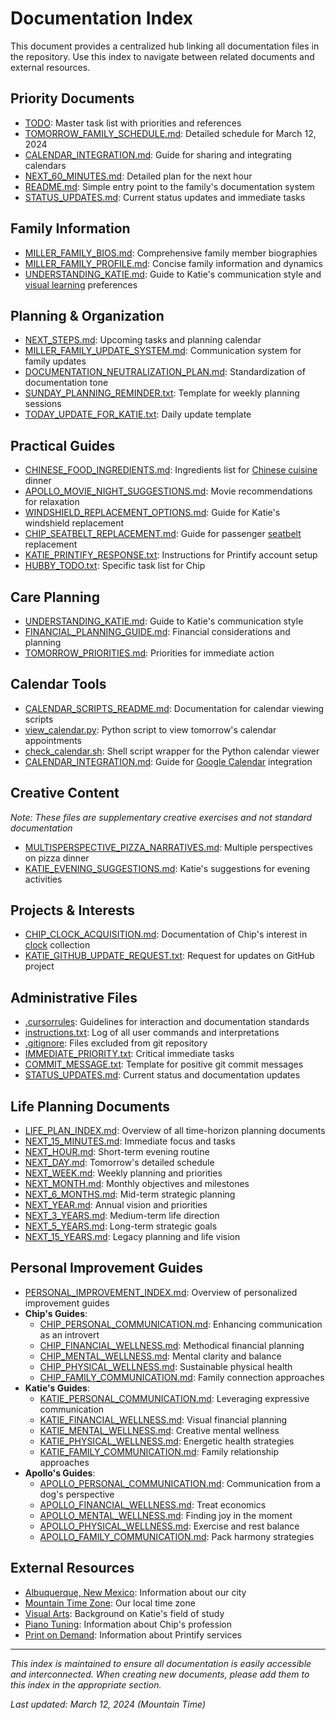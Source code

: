 # Documentation Index

This document provides a centralized hub linking all documentation files in the repository. Use this index to navigate between related documents and external resources.

## Priority Documents

- [TODO](TODO): Master task list with priorities and references
- [TOMORROW_FAMILY_SCHEDULE.md](TOMORROW_FAMILY_SCHEDULE.md): Detailed schedule for March 12, 2024
- [CALENDAR_INTEGRATION.md](CALENDAR_INTEGRATION.md): Guide for sharing and integrating calendars
- [NEXT_60_MINUTES.md](NEXT_60_MINUTES.md): Detailed plan for the next hour
- [README.md](README.md): Simple entry point to the family's documentation system
- [STATUS_UPDATES.md](STATUS_UPDATES.md): Current status updates and immediate tasks

## Family Information

- [MILLER_FAMILY_BIOS.md](MILLER_FAMILY_BIOS.md): Comprehensive family member biographies
- [MILLER_FAMILY_PROFILE.md](MILLER_FAMILY_PROFILE.md): Concise family information and dynamics
- [UNDERSTANDING_KATIE.md](UNDERSTANDING_KATIE.md): Guide to Katie's communication style and [visual learning](https://en.wikipedia.org/wiki/Visual_learning) preferences

## Planning & Organization

- [NEXT_STEPS.md](NEXT_STEPS.md): Upcoming tasks and planning calendar
- [MILLER_FAMILY_UPDATE_SYSTEM.md](MILLER_FAMILY_UPDATE_SYSTEM.md): Communication system for family updates
- [DOCUMENTATION_NEUTRALIZATION_PLAN.md](DOCUMENTATION_NEUTRALIZATION_PLAN.md): Standardization of documentation tone
- [SUNDAY_PLANNING_REMINDER.txt](notes/SUNDAY_PLANNING_REMINDER.txt): Template for weekly planning sessions
- [TODAY_UPDATE_FOR_KATIE.txt](notes/TODAY_UPDATE_FOR_KATIE.txt): Daily update template

## Practical Guides

- [CHINESE_FOOD_INGREDIENTS.md](CHINESE_FOOD_INGREDIENTS.md): Ingredients list for [Chinese cuisine](https://en.wikipedia.org/wiki/Chinese_cuisine) dinner
- [APOLLO_MOVIE_NIGHT_SUGGESTIONS.md](docs/players/apollo/APOLLO_MOVIE_NIGHT_SUGGESTIONS.md): Movie recommendations for relaxation
- [WINDSHIELD_REPLACEMENT_OPTIONS.md](WINDSHIELD_REPLACEMENT_OPTIONS.md): Guide for Katie's windshield replacement
- [CHIP_SEATBELT_REPLACEMENT.md](docs/players/chip/CHIP_SEATBELT_REPLACEMENT.md): Guide for passenger [seatbelt](https://en.wikipedia.org/wiki/Seat_belt) replacement
- [KATIE_PRINTIFY_RESPONSE.txt](notes/KATIE_PRINTIFY_RESPONSE.txt): Instructions for Printify account setup
- [HUBBY_TODO.txt](notes/HUBBY_TODO.txt): Specific task list for Chip

## Care Planning

- [UNDERSTANDING_KATIE.md](docs/learning_styles/katie/UNDERSTANDING_KATIE.md): Guide to Katie's communication style
- [FINANCIAL_PLANNING_GUIDE.md](FINANCIAL_PLANNING_GUIDE.md): Financial considerations and planning
- [TOMORROW_PRIORITIES.md](TOMORROW_PRIORITIES.md): Priorities for immediate action

## Calendar Tools

- [CALENDAR_SCRIPTS_README.md](CALENDAR_SCRIPTS_README.md): Documentation for calendar viewing scripts
- [view_calendar.py](scripts/view_calendar.py): Python script to view tomorrow's calendar appointments
- [check_calendar.sh](scripts/check_calendar.sh): Shell script wrapper for the Python calendar viewer
- [CALENDAR_INTEGRATION.md](CALENDAR_INTEGRATION.md): Guide for [Google Calendar](https://en.wikipedia.org/wiki/Google_Calendar) integration

## Creative Content
*Note: These files are supplementary creative exercises and not standard documentation*

- [MULTISPERSPECTIVE_PIZZA_NARRATIVES.md](MULTISPERSPECTIVE_PIZZA_NARRATIVES.md): Multiple perspectives on pizza dinner
- [KATIE_EVENING_SUGGESTIONS.md](docs/players/katie/KATIE_EVENING_SUGGESTIONS.md): Katie's suggestions for evening activities

## Projects & Interests

- [CHIP_CLOCK_ACQUISITION.md](docs/players/chip/CHIP_CLOCK_ACQUISITION.md): Documentation of Chip's interest in [clock](https://en.wikipedia.org/wiki/Clock) collection
- [KATIE_GITHUB_UPDATE_REQUEST.txt](notes/KATIE_GITHUB_UPDATE_REQUEST.txt): Request for updates on GitHub project

## Administrative Files

- [.cursorrules](.cursorrules): Guidelines for interaction and documentation standards
- [instructions.txt](notes/instructions.txt): Log of all user commands and interpretations
- [.gitignore](.gitignore): Files excluded from git repository
- [IMMEDIATE_PRIORITY.txt](notes/IMMEDIATE_PRIORITY.txt): Critical immediate tasks
- [COMMIT_MESSAGE.txt](notes/COMMIT_MESSAGE.txt): Template for positive git commit messages
- [STATUS_UPDATES.md](STATUS_UPDATES.md): Current status and documentation updates

## Life Planning Documents

- [LIFE_PLAN_INDEX.md](LIFE_PLAN_INDEX.md): Overview of all time-horizon planning documents
- [NEXT_15_MINUTES.md](NEXT_15_MINUTES.md): Immediate focus and tasks
- [NEXT_HOUR.md](NEXT_HOUR.md): Short-term evening routine
- [NEXT_DAY.md](NEXT_DAY.md): Tomorrow's detailed schedule
- [NEXT_WEEK.md](NEXT_WEEK.md): Weekly planning and priorities
- [NEXT_MONTH.md](NEXT_MONTH.md): Monthly objectives and milestones
- [NEXT_6_MONTHS.md](NEXT_6_MONTHS.md): Mid-term strategic planning
- [NEXT_YEAR.md](NEXT_YEAR.md): Annual vision and priorities
- [NEXT_3_YEARS.md](NEXT_3_YEARS.md): Medium-term life direction
- [NEXT_5_YEARS.md](NEXT_5_YEARS.md): Long-term strategic goals
- [NEXT_15_YEARS.md](NEXT_15_YEARS.md): Legacy planning and life vision

## Personal Improvement Guides

- [PERSONAL_IMPROVEMENT_INDEX.md](PERSONAL_IMPROVEMENT_INDEX.md): Overview of personalized improvement guides
- **Chip's Guides**:
  - [CHIP_PERSONAL_COMMUNICATION.md](docs/learning_styles/chip/CHIP_PERSONAL_COMMUNICATION.md): Enhancing communication as an introvert
  - [CHIP_FINANCIAL_WELLNESS.md](docs/players/chip/CHIP_FINANCIAL_WELLNESS.md): Methodical financial planning
  - [CHIP_MENTAL_WELLNESS.md](docs/players/chip/CHIP_MENTAL_WELLNESS.md): Mental clarity and balance
  - [CHIP_PHYSICAL_WELLNESS.md](docs/players/chip/CHIP_PHYSICAL_WELLNESS.md): Sustainable physical health
  - [CHIP_FAMILY_COMMUNICATION.md](docs/players/chip/CHIP_FAMILY_COMMUNICATION.md): Family connection approaches
- **Katie's Guides**:
  - [KATIE_PERSONAL_COMMUNICATION.md](docs/learning_styles/katie/KATIE_PERSONAL_COMMUNICATION.md): Leveraging expressive communication
  - [KATIE_FINANCIAL_WELLNESS.md](docs/players/katie/KATIE_FINANCIAL_WELLNESS.md): Visual financial planning
  - [KATIE_MENTAL_WELLNESS.md](docs/players/katie/KATIE_MENTAL_WELLNESS.md): Creative mental wellness
  - [KATIE_PHYSICAL_WELLNESS.md](docs/players/katie/KATIE_PHYSICAL_WELLNESS.md): Energetic health strategies
  - [KATIE_FAMILY_COMMUNICATION.md](docs/players/katie/KATIE_FAMILY_COMMUNICATION.md): Family relationship approaches
- **Apollo's Guides**:
  - [APOLLO_PERSONAL_COMMUNICATION.md](docs/learning_styles/apollo/APOLLO_PERSONAL_COMMUNICATION.md): Communication from a dog's perspective
  - [APOLLO_FINANCIAL_WELLNESS.md](docs/players/apollo/APOLLO_FINANCIAL_WELLNESS.md): Treat economics
  - [APOLLO_MENTAL_WELLNESS.md](docs/players/apollo/APOLLO_MENTAL_WELLNESS.md): Finding joy in the moment
  - [APOLLO_PHYSICAL_WELLNESS.md](docs/players/apollo/APOLLO_PHYSICAL_WELLNESS.md): Exercise and rest balance
  - [APOLLO_FAMILY_COMMUNICATION.md](docs/players/apollo/APOLLO_FAMILY_COMMUNICATION.md): Pack harmony strategies

## External Resources

- [Albuquerque, New Mexico](https://en.wikipedia.org/wiki/Albuquerque,_New_Mexico): Information about our city
- [Mountain Time Zone](https://en.wikipedia.org/wiki/Mountain_Time_Zone): Our local time zone
- [Visual Arts](https://en.wikipedia.org/wiki/Visual_arts): Background on Katie's field of study
- [Piano Tuning](https://en.wikipedia.org/wiki/Piano_tuning): Information about Chip's profession
- [Print on Demand](https://en.wikipedia.org/wiki/Print_on_demand): Information about Printify services

---

*This index is maintained to ensure all documentation is easily accessible and interconnected. When creating new documents, please add them to this index in the appropriate section.* 

*Last updated: March 12, 2024 (Mountain Time)* 